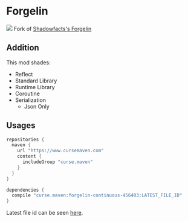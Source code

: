 # Forgelin
[![](https://jitpack.io/v/ChAoSUnItY/Forgelin-Continuous.svg)](https://jitpack.io/#ChAoSUnItY/Forgelin-Continuous)
Fork of [Shadowfacts's Forgelin](https://github.com/shadowfacts/Forgelin)
## Addition
This mod shades:
- Reflect
- Standard Library
- Runtime Library
- Coroutine
- Serialization
  - Json Only
## Usages
```groovy
repositories {
  maven {
    url "https://www.cursemaven.com"
    content {
      includeGroup "curse.maven"
    }
  }
}

dependencies {
  compile "curse.maven:forgelin-continuous-456403:LATEST_FILE_ID"
}
```

Latest file id can be seen [here](https://www.curseforge.com/minecraft/mc-mods/forgelin-continuous/files).